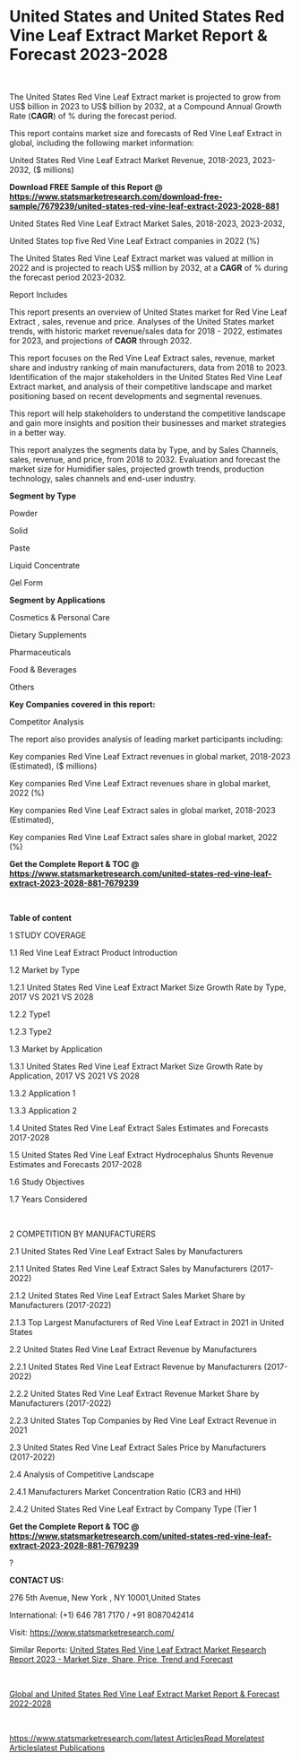 <h1>United States and United States Red Vine Leaf Extract Market Report & Forecast 2023-2028</h1><br/><p>The United States Red Vine Leaf Extract market is projected to grow from US$ billion in 2023 to US$ billion by 2032, at a Compound Annual Growth Rate (<strong>CAGR</strong>) of % during the forecast period.</p>
 
 
 
 <p>This report contains market size and forecasts of Red Vine Leaf Extract in global, including the following market information:</p>
 
 
 
 <p>United States Red Vine Leaf Extract Market Revenue, 2018-2023, 2023-2032, ($ millions)</p>
 
 
 
 <p><strong>Download FREE Sample of this Report @ <a href="https://www.statsmarketresearch.com/download-free-sample/7679239/united-states-red-vine-leaf-extract-2023-2028-881">https://www.statsmarketresearch.com/download-free-sample/7679239/united-states-red-vine-leaf-extract-2023-2028-881</a></strong></p>
 
 
 
 <p>United States Red Vine Leaf Extract Market Sales, 2018-2023, 2023-2032,</p>
 
 
 
 <p>United States top five Red Vine Leaf Extract companies in 2022 (%)</p>
 
 
 
 <p>The United States Red Vine Leaf Extract market was valued at million in 2022 and is projected to reach US$ million by 2032, at a <strong>CAGR</strong> of % during the forecast period 2023-2032.</p>
 
 
 
 <p>Report Includes</p>
 
 
 
 <p>This report presents an overview of United States market for Red Vine Leaf Extract , sales, revenue and price. Analyses of the United States market trends, with historic market revenue/sales data for 2018 - 2022, estimates for 2023, and projections of <strong>CAGR</strong> through 2032.</p>
 
 
 
 <p>This report focuses on the Red Vine Leaf Extract sales, revenue, market share and industry ranking of main manufacturers, data from 2018 to 2023. Identification of the major stakeholders in the United States Red Vine Leaf Extract market, and analysis of their competitive landscape and market positioning based on recent developments and segmental revenues.</p>
 
 
 
 <p>This report will help stakeholders to understand the competitive landscape and gain more insights and position their businesses and market strategies in a better way.</p>
 
 
 
 <p>This report analyzes the segments data by Type, and by Sales Channels, sales, revenue, and price, from 2018 to 2032. Evaluation and forecast the market size for Humidifier sales, projected growth trends, production technology, sales channels and end-user industry.</p>
 
 
 
 <p><strong>Segment by Type</strong></p>
 
 
 
 <p>Powder</p>
 
 
 
 <p>Solid</p>
 
 
 
 <p>Paste</p>
 
 
 
 <p>Liquid Concentrate</p>
 
 
 
 <p>Gel Form</p>
 
 
 
 <p><strong>Segment <strong><strong>by Applications</strong></strong></strong></p>
 
 
 
 <p>Cosmetics & Personal Care</p>
 
 
 
 <p>Dietary Supplements</p>
 
 
 
 <p>Pharmaceuticals</p>
 
 
 
 <p>Food & Beverages</p>
 
 
 
 <p>Others</p>
 
 
 
 <p><strong>Key Companies covered in this report:</strong></p>
 
 
 
 <p>Competitor Analysis</p>
 
 
 
 <p>The report also provides analysis of leading market participants including:</p>
 
 
 
 <p>Key companies Red Vine Leaf Extract revenues in global market, 2018-2023 (Estimated), ($ millions)</p>
 
 
 
 <p>Key companies Red Vine Leaf Extract revenues share in global market, 2022 (%)</p>
 
 
 
 <p>Key companies Red Vine Leaf Extract sales in global market, 2018-2023 (Estimated),</p>
 
 
 
 <p>Key companies Red Vine Leaf Extract sales share in global market, 2022 (%)</p>
 
 
 
 <div><b>Get the Complete Report & TOC @ <a href="https://www.statsmarketresearch.com/united-states-red-vine-leaf-extract-2023-2028-881-7679239">https://www.statsmarketresearch.com/united-states-red-vine-leaf-extract-2023-2028-881-7679239</a></b></div>
 
 
 
 <p><br />
 
 <b>Table of content</b></p>
 
 
 
 <p>1 STUDY COVERAGE<br />
 
 1.1 Red Vine Leaf Extract Product Introduction<br />
 
 1.2 Market by Type<br />
 
 1.2.1 United States Red Vine Leaf Extract Market Size Growth Rate by Type, 2017 VS 2021 VS 2028<br />
 
 1.2.2 Type1<br />
 
 1.2.3 Type2<br />
 
 1.3 Market by Application<br />
 
 1.3.1 United States Red Vine Leaf Extract Market Size Growth Rate by Application, 2017 VS 2021 VS 2028<br />
 
 1.3.2 Application 1<br />
 
 1.3.3 Application 2<br />
 
 1.4 United States Red Vine Leaf Extract Sales Estimates and Forecasts 2017-2028<br />
 
 1.5 United States Red Vine Leaf Extract Hydrocephalus Shunts Revenue Estimates and Forecasts 2017-2028<br />
 
 1.6 Study Objectives<br />
 
 1.7 Years Considered<br />
 
 <br />
 
 2 COMPETITION BY MANUFACTURERS<br />
 
 2.1 United States Red Vine Leaf Extract Sales by Manufacturers<br />
 
 2.1.1 United States Red Vine Leaf Extract Sales by Manufacturers (2017-2022)<br />
 
 2.1.2 United States Red Vine Leaf Extract Sales Market Share by Manufacturers (2017-2022)<br />
 
 2.1.3 Top Largest Manufacturers of Red Vine Leaf Extract in 2021 in United States<br />
 
 2.2 United States Red Vine Leaf Extract Revenue by Manufacturers<br />
 
 2.2.1 United States Red Vine Leaf Extract Revenue by Manufacturers (2017-2022)<br />
 
 2.2.2 United States Red Vine Leaf Extract Revenue Market Share by Manufacturers (2017-2022)<br />
 
 2.2.3 United States Top Companies by Red Vine Leaf Extract Revenue in 2021<br />
 
 2.3 United States Red Vine Leaf Extract Sales Price by Manufacturers (2017-2022)<br />
 
 2.4 Analysis of Competitive Landscape<br />
 
 2.4.1 Manufacturers Market Concentration Ratio (CR3 and HHI)<br />
 
 2.4.2 United States Red Vine Leaf Extract by Company Type (Tier 1</p>
 
 
 
 <div><b>Get the Complete Report & TOC @ <a href="https://www.statsmarketresearch.com/united-states-red-vine-leaf-extract-2023-2028-881-7679239">https://www.statsmarketresearch.com/united-states-red-vine-leaf-extract-2023-2028-881-7679239</a></b></div>
 
 
 
 <p>? </p>
 
 
 
 <p><b>CONTACT US:</b><br />
 
 276 5th Avenue, New York , NY 10001,United States<br />
 
 International: (+1) 646 781 7170 / +91 8087042414<br />
 
 Visit: <a href="https://www.statsmarketresearch.com/">https://www.statsmarketresearch.com/</a><br />
 
 Similar Reports: <a href="https://www.statsmarketresearch.com/united-states-red-vine-leaf-extract-2023-2028-881-7679239">United States Red Vine Leaf Extract Market Research Report 2023 - Market Size, Share, Price, Trend and Forecast</a><br />
 
 <br />
 
 <a href="https://www.statsmarketresearch.com/united-states-red-vine-leaf-extract-2023-2028-881-7679239">Global and United States Red Vine Leaf Extract Market Report & Forecast 2022-2028</a><br />
 
 <br />
 
 <a href="https://gyeongbokgung.com">https://www.statsmarketresearch.com/</a><a href="https://hallyeomaritime.com">latest Articles</a><a href="https://jingwansa.com">Read More</a><a href="https://nguoiviet.jp/">latest Articles</a><a href="https://www.intelmarketresearch.com/">latest Publications</a></p>